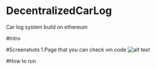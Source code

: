 # DecentralizedCarLog
Car log system build on ethereum

#Intro

#Screenshots
1.Page that you can check vin code
![alt text](http://prntscr.com/io4kgb)



#How to run
